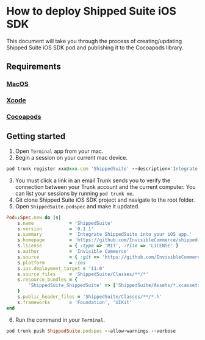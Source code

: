 # How to deploy Shipped Suite iOS SDK

This document will take you through the process of creating/updating Shipped Suite iOS SDK pod and publishing it to the Cocoapods library.

## Requirements
### [MacOS](https://www.apple.com/mac/)
### [Xcode](https://itunes.apple.com/us/app/xcode/id497799835?mt=12)
### [Cocoapods](http://cocoapods.org/)

## Getting started
1. Open `Terminal` app from your mac.
2. Begin a session on your current mac device.
```ruby
pod trunk register xxx@xxx.com 'ShippedSuite' --description='Integrate ShippedSuite into your iOS app.'
```
3. You must click a link in an email Trunk sends you to verify the connection between your Trunk account and the current computer. You can list your sessions by running `pod trunk me`.
4. Git clone Shipped Suite iOS SDK project and navigate to the root folder.
5. Open `ShippedSuite.podspec` and make it updated.
```ruby
Pod::Spec.new do |s|
    s.name             = 'ShippedSuite'
    s.version          = '0.1.1'
    s.summary          = 'Integrate ShippedSuite into your iOS app.'
    s.homepage         = 'https://github.com/InvisibleCommerce/shipped-suite-ios-client-sdk'
    s.license          = { :type => 'MIT', :file => 'LICENSE' }
    s.author           = 'Invisible Commerce'
    s.source           = { :git => 'https://github.com/InvisibleCommerce/shipped-suite-ios-client-sdk.git', :tag => s.version.to_s }
    s.platform         = :ios
    s.ios.deployment_target = '11.0'
    s.source_files     = 'ShippedSuite/Classes/**/*'
    s.resource_bundles = {
        'ShippedSuite_ShippedSuite' => ['ShippedSuite/Assets/*.xcassets']
    }
    s.public_header_files = 'ShippedSuite/Classes/**/*.h'
    s.frameworks       = 'Foundation', 'UIKit'
end
```
6. Run the command in your `Terminal`.
```ruby
pod trunk push ShippedSuite.podspec --allow-warnings --verbose
```